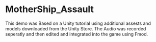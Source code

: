 # MotherShip_Assault

This demo was Based on a Unity tutorial using additional assests and models downloaded from the Unity Store. The Audio was recorded seperatly and then edited and integrated into the game using Fmod. 
